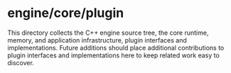 # engine/core/plugin

This directory collects the C++ engine source tree, the core runtime, memory, and application infrastructure, plugin interfaces and implementations.
Future additions should place additional contributions to plugin interfaces and implementations here to keep related work easy to discover.

